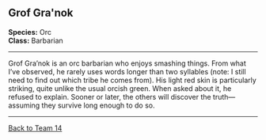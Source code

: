 ## Grof Gra'nok

**Species:** Orc  
**Class:** Barbarian  

---

Grof Gra’nok is an orc barbarian who enjoys smashing things. From what I’ve observed, he rarely uses words longer than two syllables (note: I still need to find out which tribe he comes from). His light red skin is particularly striking, quite unlike the usual orcish green. When asked about it, he refused to explain. Sooner or later, the others will discover the truth—assuming they survive long enough to do so.

---

[Back to Team 14](./team_14.md)


